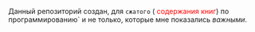 Данный репозиторий создан, для `сжатого` ( <span style="color:red">содержания книг</span>) по программированию` и не только, которые мне показались *важными*. 


